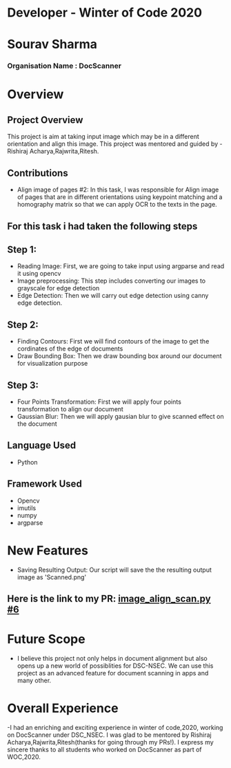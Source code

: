# Developer - Winter of Code 2020
# Sourav Sharma
### Organisation Name : DocScanner

# Overview
 
## Project Overview
This project is aim at taking input image which may be in a different orientation and align this image.
This project was mentored and guided by - Rishiraj Acharya,Rajwrita,Ritesh.
 
 
## Contributions
 - Align image of pages #2: In this task, I was responsible for Align image of pages that are in different orientations using keypoint matching
 and a homography matrix so that we can apply OCR to the texts in the page.
 ## For this task i had taken the following steps
 ## Step 1:
  - Reading Image: First, we are going to take input using argparse and read it using opencv
  - Image preprocessing: This step includes converting our images to grayscale for edge detection
  - Edge Detection: Then we will carry out edge detection using canny edge detection.
 
 
 ## Step 2:
  - Finding Contours: First we will find contours of the image to get the cordinates of the edge of documents
  - Draw Bounding Box: Then we draw bounding box around our document for visualization purpose
  
 ## Step 3:
  - Four Points Transformation: First we will apply four points transformation to align our document
  - Gaussian Blur: Then we will apply gausian blur to give scanned effect on the document


 
 
## Language Used
 - Python
## Framework Used
 - Opencv
 - imutils
 - numpy
 - argparse
 



# New Features
 - Saving Resulting Output: Our script will save the the resulting output image as 'Scanned.png'


## Here is the link to my PR: [image_align_scan.py #6](https://github.com/dscnsec/DocScanner/pull/6) 

# Future Scope
 - I believe this project not only helps in document alignment but also opens up a new world of possiblities for DSC-NSEC. We can use this project as an advanced feature
 for document scanning in apps and many other.
 

# Overall Experience
-I had an enriching and exciting experience in winter of code,2020, working on DocScanner under DSC_NSEC. 
I was glad to be mentored by Rishiraj Acharya,Rajwrita,Ritesh(thanks for going through my PRs!). 
I express my sincere thanks to all students who worked on DocScanner
as part of WOC,2020.
